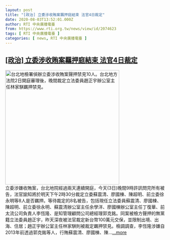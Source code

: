 ```yaml
---
layout: post
title: "[政治] 立委涉收賄案羈押庭結束 法官4日裁定"
date: 2020-08-03T13:52:01.000Z
author: RTI 中央廣播電臺
from: https://www.rti.org.tw/news/view/id/2074623
tags: [ RTI 中央廣播電臺 ]
categories: [ news, RTI 中央廣播電臺 ]
---
```

<!--1596462721000-->
[[政治] 立委涉收賄案羈押庭結束 法官4日裁定](https://www.rti.org.tw/news/view/id/2074623)
------

<div>
<img src="https://static.rti.org.tw/assets/thumbnails/2020/08/02/20200802000145M.jpg" width="360" alt="台北地檢署偵辦立委涉收賄案聲押禁見10人。台北地方法院2日開庭審理後，晚間裁定立法委員趙正宇辦公室主任林家騏羈押禁見。" title="台北地檢署偵辦立委涉收賄案聲押禁見10人。台北地方法院2日開庭審理後，晚間裁定立法委員趙正宇辦公室主任林家騏羈押禁見。"><br>立委涉嫌收賄案，台北地院經過兩天連續開庭，今天(3日)晚間9時許訊問完所有被告，法官諭知將於明天下午2時30分裁定立委蘇震清、廖國棟、陳超明、前立委徐永明等8人是否羈押。等待裁定的8名被告，包括現任立法委員蘇震清、廖國棟、陳超明、前立委徐永明、蘇震清辦公室主任余學洋、廖國棟辦公室主任丁復華、前太流公司負責人李恆隆、是知管理顧問公司總經理郭克銘。同案被檢方聲押的無黨籍立法委員趙正宇，昨天深夜被法官裁定新台幣100萬元交保，並限制出境、出海、住居；趙正宇辦公室主任林家騏則被裁定羈押禁見。檢調調查，李恆隆涉嫌自2013年前透過郭克銘等人，行賄蘇震清、廖國棟、陳...<a target="_blank" href="https://www.rti.org.tw/news/view/id/2074623">...more</a>
</div>
